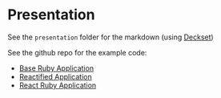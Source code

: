 
# Presentation

See the `presentation` folder for the markdown (using [Deckset](http://decksetapp.com))

See the github repo for the example code:
- [Base Ruby Application](https://github.com/gstark/react-rails-code)
- [Reactified Application](https://github.com/gstark/react-rails-code/tree/reactify)
- [React Ruby Application](https://github.com/gstark/react-rails-code/tree/react-rb)
